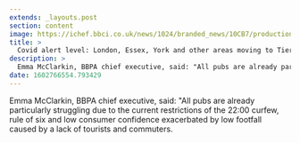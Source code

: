 ```yaml
--- 
extends: _layouts.post 
section: content 
image: https://ichef.bbci.co.uk/news/1024/branded_news/10CB7/production/_114919786_628d4cda-de0d-4859-9a31-8c3efc4715fc.jpg 
title: > 
  Covid alert level: London, Essex, York and other areas moving to Tier 2 
description: > 
  Emma McClarkin, BBPA chief executive, said: "All pubs are already particularly struggling due to the current restrictions of the 22:00 curfew, rule of six and low consumer confidence exacerbated by low footfall caused by a lack of tourists and commuters. 
date: 1602766554.793429 
--- 
```

Emma McClarkin, BBPA chief executive, said: "All pubs are already particularly struggling due to the current restrictions of the 22:00 curfew, rule of six and low consumer confidence exacerbated by low footfall caused by a lack of tourists and commuters.